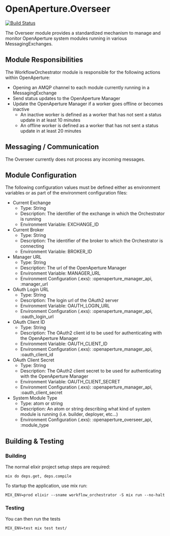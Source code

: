 # OpenAperture.Overseer

[![Build Status](https://semaphoreci.com/api/v1/projects/c3d35030-ce62-4a5b-a757-65074469246f/403162/badge.svg)](https://semaphoreci.com/perceptive/overseer)

The Overseer module provides a standardized mechanism to manage and monitor OpenAperture system modules running in various MessagingExchanges.

## Module Responsibilities

The WorkflowOrchestrator module is responsible for the following actions within OpenAperture:

* Opening an AMQP channel to each module currently running in a MessagingExchange
* Send status updates to the OpenAperture Manager
* Update the OpenAperture Manager if a worker goes offline or becomes inactive
	* An inactive worker is defined as a worker that has not sent a status update in at least 10 minutes
	* An offline worker is defined as a worker that has not sent a status update in at least 20 minutes

## Messaging / Communication

The Overseer currently does not process any incoming messages.

## Module Configuration

The following configuration values must be defined either as environment variables or as part of the environment configuration files:

* Current Exchange
	* Type:  String
	* Description:  The identifier of the exchange in which the Orchestrator is running
  * Environment Variable:  EXCHANGE_ID
* Current Broker
	* Type:  String
	* Description:  The identifier of the broker to which the Orchestrator is connecting
  * Environment Variable:  BROKER_ID
* Manager URL
  * Type: String
  * Description: The url of the OpenAperture Manager
  * Environment Variable:  MANAGER_URL
  * Environment Configuration (.exs): :openaperture_manager_api, :manager_url
* OAuth Login URL
  * Type: String
  * Description: The login url of the OAuth2 server
  * Environment Variable:  OAUTH_LOGIN_URL
  * Environment Configuration (.exs): :openaperture_manager_api, :oauth_login_url
* OAuth Client ID
  * Type: String
  * Description: The OAuth2 client id to be used for authenticating with the OpenAperture Manager
  * Environment Variable:  OAUTH_CLIENT_ID
  * Environment Configuration (.exs): :openaperture_manager_api, :oauth_client_id
* OAuth Client Secret
  * Type: String
  * Description: The OAuth2 client secret to be used for authenticating with the OpenAperture Manager
  * Environment Variable:  OAUTH_CLIENT_SECRET
  * Environment Configuration (.exs): :openaperture_manager_api, :oauth_client_secret
* System Module Type
	* Type:  atom or string
	* Description:  An atom or string describing what kind of system module is running (i.e. builder, deployer, etc...)
  * Environment Configuration (.exs): :openaperture_overseer_api, :module_type

## Building & Testing

### Building

The normal elixir project setup steps are required:

```iex
mix do deps.get, deps.compile
```

To startup the application, use mix run:

```iex
MIX_ENV=prod elixir --sname workflow_orchestrator -S mix run --no-halt
```

### Testing 

You can then run the tests

```iex
MIX_ENV=test mix test test/
```